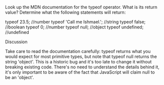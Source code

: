 
Look up the MDN documentation for the typeof operator. What is its return value? Determine what the following statements will return:

typeof 23.5;                     //number
typeof 'Call me Ishmael.';       //string
typeof false;                    //boolean
typeof 0;                        //number
typeof null;                     //object
typeof undefined;                //undefined


Discussion

Take care to read the documentation carefully: typeof returns what you would expect for most primitive types, but note that typeof null returns the string 'object'. This is a historic bug and it's too late to change it without breaking existing code. There's no need to understand the details behind it, it's only important to be aware of the fact that JavaScript will claim null to be an 'object'.